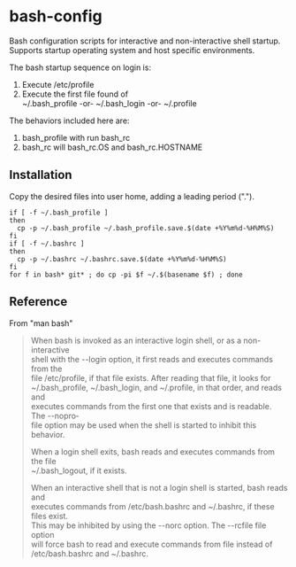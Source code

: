 bash-config
===========

Bash configuration scripts for interactive and non-interactive shell startup.  Supports
startup operating system and host specific environments.

The bash startup sequence on login is:                                                 
  1. Execute /etc/profile                                                             
  2. Execute the first file found of                                                  
       ~/.bash_profile -or- ~/.bash_login -or- ~/.profile                             

The behaviors included here are:
  1. bash_profile with run bash_rc
  2. bash_rc will bash_rc.OS and bash_rc.HOSTNAME

Installation
------------

Copy the desired files into user home, adding a leading period (".").

    if [ -f ~/.bash_profile ]
    then
      cp -p ~/.bash_profile ~/.bash_profile.save.$(date +%Y%m%d-%H%M%S)
    fi
    if [ -f ~/.bashrc ]
    then
      cp -p ~/.bashrc ~/.bashrc.save.$(date +%Y%m%d-%H%M%S)
    fi
    for f in bash* git* ; do cp -pi $f ~/.$(basename $f) ; done
Reference
---------

From "man bash"

> When bash is invoked as an interactive login shell,  or  as  a  non-interactive     
> shell  with  the  --login option, it first reads and executes commands from the     
> file /etc/profile, if that file exists.  After reading that file, it looks  for     
> ~/.bash_profile,  ~/.bash_login,  and  ~/.profile, in that order, and reads and     
> executes commands from the first one that exists and is readable.  The --nopro‐     
> file option may be used when the shell is started to inhibit this behavior.         
>
> When  a  login  shell  exits,  bash  reads  and executes commands from the file     
> ~/.bash_logout, if it exists.                                                       
>
> When an interactive shell that is not a login shell is started, bash reads  and     
> executes  commands  from  /etc/bash.bashrc and ~/.bashrc, if these files exist.     
> This may be inhibited by using the --norc option.   The  --rcfile  file  option     
> will   force   bash   to  read  and  execute  commands  from  file  instead  of     
> /etc/bash.bashrc and ~/.bashrc.
